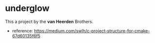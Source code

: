 # underglow

This a project by the **van Heerden** Brothers.

- reference: https://medium.com/swlh/c-project-structure-for-cmake-67d60135f6f5
